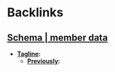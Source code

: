 
# Backlinks
## [Schema | member data](<Schema | member data.md>)
- **[Tagline](<Tagline.md>):** 
    - **[Previously](<Previously.md>):**

